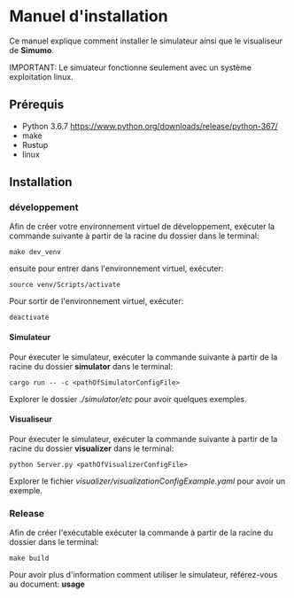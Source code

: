# Manuel d'installation #
Ce manuel explique comment installer le simulateur ainsi que le visualiseur de **Simumo**.

IMPORTANT: Le simuateur fonctionne seulement avec un système exploitation linux.

## Prérequis ##
* Python 3.6.7 https://www.python.org/downloads/release/python-367/
* make
* Rustup
* linux

## Installation ##

### développement ##
Afin de créer votre environnement virtuel de développement, exécuter la commande suivante à partir de la racine du dossier dans le terminal:
```
make dev_venv
```
ensuite pour entrer dans l'environnement virtuel, exécuter:
```
source venv/Scripts/activate
```

Pour sortir de l'environnement virtuel, exécuter:
```
deactivate
```
#### Simulateur ####
Pour éxecuter le simulateur, exécuter la commande suivante à partir de la racine du dossier **simulator** dans le terminal:
```
cargo run -- -c <pathOfSimulatorConfigFile>
```
Explorer le dossier *./simulator/etc* pour avoir quelques exemples.
#### Visualiseur ####
Pour éxecuter le simulateur,  exécuter la commande suivante à partir de la racine du dossier **visualizer** dans le terminal:
```
python Server.py <pathOfVisualizerConfigFile>
```
Explorer le fichier *visualizer/visualizationConfigExample.yaml* pour avoir un exemple.

### Release ###
Afin de créer l'exécutable exécuter la commande à partir de la racine du dossier dans le terminal:
```
make build
```

Pour avoir plus d'information comment utiliser le simulateur, référez-vous au document: **usage**

